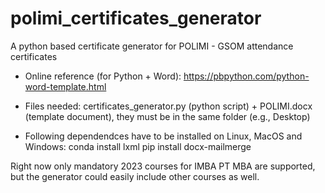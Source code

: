 # polimi_certificates_generator
A python based certificate generator for POLIMI - GSOM attendance certificates

- Online reference (for Python + Word): https://pbpython.com/python-word-template.html

- Files needed: certificates_generator.py (python script) + POLIMI.docx (template document), they must be in the same folder (e.g., Desktop)
 
- Following dependendces have to be installed on Linux, MacOS and Windows: 
conda install lxml
pip install docx-mailmerge

Right now only mandatory 2023 courses for IMBA PT MBA are supported, but the generator could easily include other courses as well.
